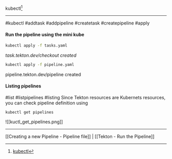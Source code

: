 kubectl[^1]
***
#kubectl #addtask #addpipeline #createtask #createpipeline #apply

#### Run the pipeline using the mini kube

```bash
kubectl apply -f tasks.yaml
```
_task.tekton.dev/checkout created_

```bash
kubectl apply -f pipeline.yaml
```
pipeline.tekton.dev/pipeline created



#### Listing pipelines
#list #listpipelines #listing
Since Tekton resources are Kubernets resources, you can check pipeline definition using 
```
kubectl get pipelines
```

![[kuctl_get_pipelines.png]]








***
[[Creating a new Pipeline - Pipeline file]] | [[Tekton - Run the Pipeline]]

[^1]: [kubectl](https://www.coursera.org/learn/continuous-integration-and-continuous-delivery-ci-cd/lecture/0Srjv/building-a-tekton-pipeline)